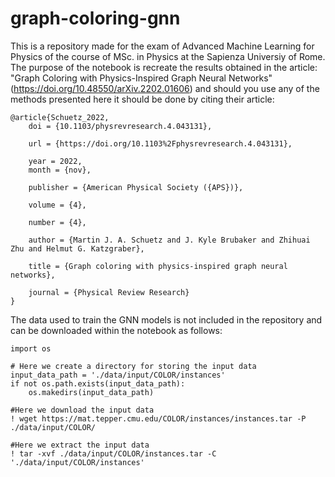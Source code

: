 # graph-coloring-gnn

This is a repository made for the exam of Advanced Machine Learning for Physics of the course of MSc. in Physics at the Sapienza Universiy of Rome. The purpose of the notebook is recreate the results obtained in the article: "Graph Coloring with Physics-Inspired Graph Neural Networks" (https://doi.org/10.48550/arXiv.2202.01606) and should you use any of the methods presented here it should be done by citing their article:

```
@article{Schuetz_2022,
	doi = {10.1103/physrevresearch.4.043131},
  
	url = {https://doi.org/10.1103%2Fphysrevresearch.4.043131},
  
	year = 2022,
	month = {nov},
  
	publisher = {American Physical Society ({APS})},
  
	volume = {4},
  
	number = {4},
  
	author = {Martin J. A. Schuetz and J. Kyle Brubaker and Zhihuai Zhu and Helmut G. Katzgraber},
  
	title = {Graph coloring with physics-inspired graph neural networks},
  
	journal = {Physical Review Research}
}
```

The data used to train the GNN models is not included in the repository and can be downloaded within the notebook as follows:
```
import os

# Here we create a directory for storing the input data
input_data_path = './data/input/COLOR/instances'
if not os.path.exists(input_data_path):
    os.makedirs(input_data_path)

#Here we download the input data
! wget https://mat.tepper.cmu.edu/COLOR/instances/instances.tar -P ./data/input/COLOR/

#Here we extract the input data
! tar -xvf ./data/input/COLOR/instances.tar -C './data/input/COLOR/instances'

```
